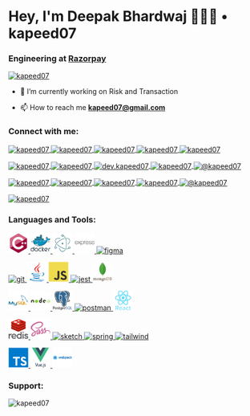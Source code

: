 <h1 align="left">Hey, I'm Deepak Bhardwaj 👨🏻‍💻 • kapeed07</h1>
<h3 align="left">Engineering at <a href="https://razorpay.com" target="blank">Razorpay</a></h3>

<p align="left"> <a href="https://twitter.com/kapeed07" target="blank"><img src="https://img.shields.io/twitter/follow/kapeed07?logo=twitter&style=for-the-badge" alt="kapeed07" /></a> </p>

- 🔭 I’m currently working on Risk and Transaction

- 📫 How to reach me **kapeed07@gmail.com**

<h3 align="left">Connect with me:</h3>
<p align="left">
    <a href="https://codepen.io/kapeed07" target="blank">
        <img align="center" src="https://raw.githubusercontent.com/rahuldkjain/github-profile-readme-generator/master/src/images/icons/Social/codepen.svg" alt="kapeed07" height="30" width="40" />
    </a>
    <a href="https://dev.to/kapeed07" target="blank">
        <img align="center" src="https://cdn.jsdelivr.net/npm/simple-icons@3.0.1/icons/dev-dot-to.svg" alt="kapeed07" height="30" width="40" />
    </a>
    <a href="https://twitter.com/kapeed07" target="blank">
        <img align="center" src="https://raw.githubusercontent.com/rahuldkjain/github-profile-readme-generator/master/src/images/icons/Social/twitter.svg" alt="kapeed07" height="30" width="40" />
    </a>
    <a href="https://linkedin.com/in/kapeed07" target="blank">
        <img align="center" src="https://raw.githubusercontent.com/rahuldkjain/github-profile-readme-generator/master/src/images/icons/Social/linked-in-alt.svg" alt="kapeed07" height="30" width="40" />
    </a>
    <a href="https://stackoverflow.com/users/kapeed07" target="blank">
        <img align="center" src="https://raw.githubusercontent.com/rahuldkjain/github-profile-readme-generator/master/src/images/icons/Social/stack-overflow.svg" alt="kapeed07" height="30" width="40" />
    </a>
</p>
<p align="left">
    <a href="https://codesandbox.com/kapeed07" target="blank">
        <img align="center" src="https://cdn.jsdelivr.net/npm/simple-icons@3.0.1/icons/codesandbox.svg" alt="kapeed07" height="30" width="40" />
    </a>
    <a href="https://fb.com/kapeed07" target="blank">
        <img align="center" src="https://raw.githubusercontent.com/rahuldkjain/github-profile-readme-generator/master/src/images/icons/Social/facebook.svg" alt="kapeed07" height="30" width="40" />
    </a>
    <a href="https://instagram.com/dev.kapeed07" target="blank">
        <img align="center" src="https://raw.githubusercontent.com/rahuldkjain/github-profile-readme-generator/master/src/images/icons/Social/instagram.svg" alt="dev.kapeed07" height="30" width="40" />
    </a>
    <a href="https://dribbble.com/kapeed07" target="blank">
        <img align="center" src="https://raw.githubusercontent.com/rahuldkjain/github-profile-readme-generator/master/src/images/icons/Social/dribbble.svg" alt="kapeed07" height="30" width="40" />
    </a>
    <a href="https://medium.com/@kapeed07" target="blank">
        <img align="center" src="https://raw.githubusercontent.com/rahuldkjain/github-profile-readme-generator/master/src/images/icons/Social/medium.svg" alt="@kapeed07" height="30" width="40" />
    </a>
</p>
<p align="left">
    <a href="https://www.codechef.com/users/kapeed07" target="blank">
        <img align="center" src="https://cdn.jsdelivr.net/npm/simple-icons@3.1.0/icons/codechef.svg" alt="kapeed07" height="30" width="40" />
    </a>
    <a href="https://www.hackerrank.com/kapeed07" target="blank">
        <img align="center" src="https://raw.githubusercontent.com/rahuldkjain/github-profile-readme-generator/master/src/images/icons/Social/hackerrank.svg" alt="kapeed07" height="30" width="40" />
    </a>
    <a href="https://codeforces.com/profile/kapeed07" target="blank">
        <img align="center" src="https://cdn.jsdelivr.net/npm/simple-icons@3.0.1/icons/codeforces.svg" alt="kapeed07" height="30" width="40" />
    </a>
    <a href="https://www.leetcode.com/kapeed07" target="blank">
        <img align="center" src="https://raw.githubusercontent.com/rahuldkjain/github-profile-readme-generator/master/src/images/icons/Social/leet-code.svg" alt="kapeed07" height="30" width="40" />
    </a>
    <a href="https://www.hackerearth.com/@kapeed07" target="blank">
        <img align="center" src="https://raw.githubusercontent.com/rahuldkjain/github-profile-readme-generator/master/src/images/icons/Social/hackerearth.svg" alt="@kapeed07" height="30" width="40" />
    </a>
</p>
<p align="left">
    <a href="https://www.topcoder.com/members/kapeed07" target="blank">
        <img align="center" src="https://cdn.jsdelivr.net/npm/simple-icons@3.0.1/icons/topcoder.svg" alt="kapeed07" height="30" width="40" />
    </a>
</p>

<h3 align="left">Languages and Tools:</h3>
<p align="left">
    <a href="https://www.w3schools.com/cpp/" target="_blank">
        <img src="https://raw.githubusercontent.com/devicons/devicon/master/icons/cplusplus/cplusplus-original.svg" alt="cplusplus" width="40" height="40"/>
    </a>
    <a href="https://www.docker.com/" target="_blank">
        <img src="https://raw.githubusercontent.com/devicons/devicon/master/icons/docker/docker-original-wordmark.svg" alt="docker" width="40" height="40"/>
    </a>
    <a href="https://www.electronjs.org" target="_blank">
        <img src="https://raw.githubusercontent.com/devicons/devicon/master/icons/electron/electron-original.svg" alt="electron" width="40" height="40"/>
    </a>
    <a href="https://expressjs.com" target="_blank">
        <img src="https://raw.githubusercontent.com/devicons/devicon/master/icons/express/express-original-wordmark.svg" alt="express" width="40" height="40"/>
    </a>
    <a href="https://www.figma.com/" target="_blank">
        <img src="https://www.vectorlogo.zone/logos/figma/figma-icon.svg" alt="figma" width="40" height="40"/>
    </a>
</p>
<p align="left">
    <a href="https://git-scm.com/" target="_blank">
        <img src="https://www.vectorlogo.zone/logos/git-scm/git-scm-icon.svg" alt="git" width="40" height="40"/>
    </a>
    <a href="https://www.java.com" target="_blank">
        <img src="https://raw.githubusercontent.com/devicons/devicon/master/icons/java/java-original.svg" alt="java" width="40" height="40"/>
    </a>
    <a href="https://developer.mozilla.org/en-US/docs/Web/JavaScript" target="_blank">
        <img src="https://raw.githubusercontent.com/devicons/devicon/master/icons/javascript/javascript-original.svg" alt="javascript" width="40" height="40"/>
    </a>
    <a href="https://jestjs.io" target="_blank">
        <img src="https://www.vectorlogo.zone/logos/jestjsio/jestjsio-icon.svg" alt="jest" width="40" height="40"/>
    </a>
    <a href="https://www.mongodb.com/" target="_blank">
        <img src="https://raw.githubusercontent.com/devicons/devicon/master/icons/mongodb/mongodb-original-wordmark.svg" alt="mongodb" width="40" height="40"/>
    </a>
</p>
<p align="left">
    <a href="https://www.mysql.com/" target="_blank">
        <img src="https://raw.githubusercontent.com/devicons/devicon/master/icons/mysql/mysql-original-wordmark.svg" alt="mysql" width="40" height="40"/>
    </a>
    <a href="https://nodejs.org" target="_blank">
        <img src="https://raw.githubusercontent.com/devicons/devicon/master/icons/nodejs/nodejs-original-wordmark.svg" alt="nodejs" width="40" height="40"/>
    </a>
    <a href="https://www.postgresql.org" target="_blank">
        <img src="https://raw.githubusercontent.com/devicons/devicon/master/icons/postgresql/postgresql-original-wordmark.svg" alt="postgresql" width="40" height="40"/>
    </a>
    <a href="https://postman.com" target="_blank">
        <img src="https://www.vectorlogo.zone/logos/getpostman/getpostman-icon.svg" alt="postman" width="40" height="40"/>
    </a>
    <a href="https://reactjs.org/" target="_blank">
        <img src="https://raw.githubusercontent.com/devicons/devicon/master/icons/react/react-original-wordmark.svg" alt="react" width="40" height="40"/>
    </a>
</p>
<p align="left">
    <a href="https://redis.io" target="_blank">
        <img src="https://raw.githubusercontent.com/devicons/devicon/master/icons/redis/redis-original-wordmark.svg" alt="redis" width="40" height="40"/>
    </a>
    <a href="https://sass-lang.com" target="_blank">
        <img src="https://raw.githubusercontent.com/devicons/devicon/master/icons/sass/sass-original.svg" alt="sass" width="40" height="40"/>
    </a>
    <a href="https://www.sketch.com/" target="_blank">
        <img src="https://www.vectorlogo.zone/logos/sketchapp/sketchapp-icon.svg" alt="sketch" width="40" height="40"/>
    </a>
    <a href="https://spring.io/" target="_blank">
        <img src="https://www.vectorlogo.zone/logos/springio/springio-icon.svg" alt="spring" width="40" height="40"/>
    </a>
    <a href="https://tailwindcss.com/" target="_blank">
        <img src="https://www.vectorlogo.zone/logos/tailwindcss/tailwindcss-icon.svg" alt="tailwind" width="40" height="40"/>
    </a>
</p>
<p align="left">
    <a href="https://www.typescriptlang.org/" target="_blank">
        <img src="https://raw.githubusercontent.com/devicons/devicon/master/icons/typescript/typescript-original.svg" alt="typescript" width="40" height="40"/>
    </a>
    <a href="https://vuejs.org/" target="_blank">
        <img src="https://raw.githubusercontent.com/devicons/devicon/master/icons/vuejs/vuejs-original-wordmark.svg" alt="vuejs" width="40" height="40"/>
    </a>
    <a href="https://webpack.js.org" target="_blank">
        <img src="https://raw.githubusercontent.com/devicons/devicon/d00d0969292a6569d45b06d3f350f463a0107b0d/icons/webpack/webpack-original-wordmark.svg" alt="webpack" width="40" height="40"/> </a>
</p>

<h3 align="left">Support:</h3>
<p><a href="https://www.buymeacoffee.com/kapeed07"> <img align="left" src="https://cdn.buymeacoffee.com/buttons/v2/default-yellow.png" height="50" width="210" alt="kapeed07" /></a></p>
